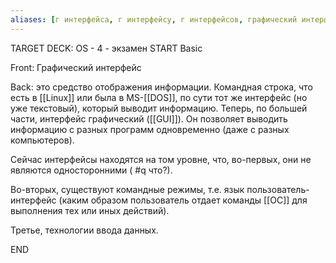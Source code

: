 ```yaml
---
aliases: [г интерфейса, г интерфейсу, г интерфейсов, графический интерфейс, графического интерфейса, графических интерфейсов]
---
```


TARGET DECK: OS - 4 - экзамен
START
Basic

Front: Графический интерфейс

Back: это средство отображения информации. Командная строка, что есть в [[Linux]] или была в MS-[[DOS]], по сути тот же интерфейс (но уже текстовый), который выводит информацию. Теперь, по большей части, интерфейс графический ([[GUI]]). Он позволяет выводить информацию с разных программ одновременно (даже с разных компьютеров). 

Сейчас интерфейсы находятся на том уровне, что, во-первых, они не являются односторонними ( #q что?). 

Во-вторых, существуют командные режимы, т.е. язык пользователь-интерфейс (каким образом пользователь отдает команды [[ОС]] для выполнения тех или иных действий). 

Третье, технологии ввода данных.
<!--ID: 1663705565713-->
END